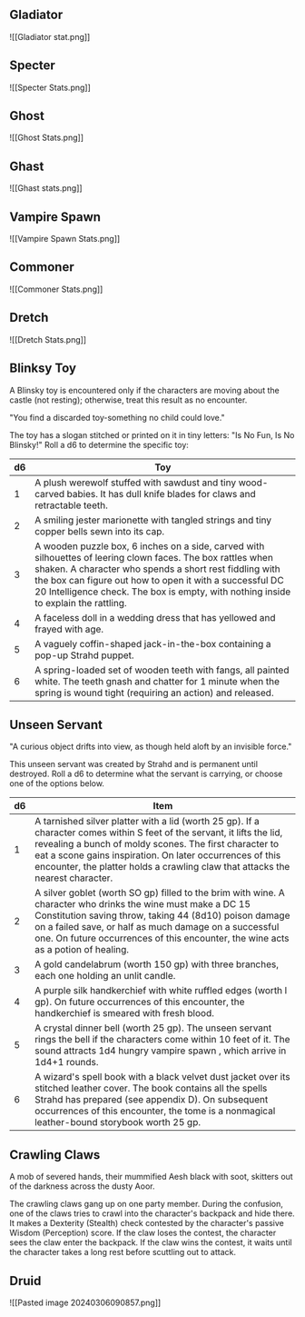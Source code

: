 ## Gladiator
![[Gladiator stat.png]]

## Specter
![[Specter Stats.png]]

## Ghost
![[Ghost Stats.png]]

## Ghast
![[Ghast stats.png]]

## Vampire Spawn
![[Vampire Spawn Stats.png]]

## Commoner
![[Commoner Stats.png]]

## Dretch
![[Dretch Stats.png]]

## Blinksy Toy
A Blinsky toy is encountered only if the characters are moving about the castle (not resting); otherwise, treat this result as no encounter.

"You find a discarded toy-something no child could love."

The toy has a slogan stitched or printed on it in tiny letters: "Is No Fun, Is No Blinsky!" Roll a d6 to determine the specific toy:

| d6 | Toy | 
| ----------- | ----------- | 
| 1 | A plush werewolf stuffed with sawdust and tiny wood-carved babies. It has dull knife blades for claws and retractable teeth. |
| 2 | A smiling jester marionette with tangled strings and tiny copper bells sewn into its cap. |
| 3 | A wooden puzzle box, 6 inches on a side, carved with silhouettes of leering clown faces. The box rattles when shaken. A character who spends a short rest fiddling with the box can figure out how to open it with a successful DC 20 Intelligence check. The box is empty, with nothing inside to explain the rattling. |
| 4 | A faceless doll in a wedding dress that has yellowed and frayed with age. |
| 5 | A vaguely coffin-shaped jack-in-the-box containing a pop-up Strahd puppet. |
| 6 | A spring-loaded set of wooden teeth with fangs, all painted white. The teeth gnash and chatter for 1 minute when the spring is wound tight (requiring an action) and released. |

## Unseen Servant
"A curious object drifts into view, as though held aloft by an invisible force."

This unseen servant was created by Strahd and is permanent until destroyed. Roll a d6 to determine what the servant is carrying, or choose one of the options below.

| d6 | Item | 
| ----------- | ----------- | 
| 1 | A tarnished silver platter with a lid (worth 25 gp). If a character comes within S feet of the servant, it lifts the lid, revealing a bunch of moldy scones. The first character to eat a scone gains inspiration. On later occurrences of this encounter, the platter holds a crawling claw that attacks the nearest character. |
| 2 | A silver goblet (worth SO gp) filled to the brim with wine. A character who drinks the wine must make a DC 15 Constitution saving throw, taking 44 (8d10) poison damage on a failed save, or half as much damage on a successful one. On future occurrences of this encounter, the wine acts as a potion of healing. |
| 3 | A gold candelabrum (worth 150 gp) with three branches, each one holding an unlit candle. |
| 4 | A purple silk handkerchief with white ruffled edges (worth l gp). On future occurrences of this encounter, the handkerchief is smeared with fresh blood. |
| 5 | A crystal dinner bell (worth 25 gp). The unseen servant rings the bell if the characters come within 10 feet of it. The sound attracts 1d4 hungry vampire spawn , which arrive in 1d4+1 rounds. |
| 6 | A wizard's spell book with a black velvet dust jacket over its stitched leather cover. The book contains all the spells Strahd has prepared (see appendix D). On subsequent occurrences of this encounter, the tome is a nonmagical leather-bound storybook worth 25 gp. |

## Crawling Claws
A mob of severed hands, their mummified Aesh black with soot, skitters out of the darkness across the dusty Aoor.

The crawling claws gang up on one party member. During the confusion, one of the claws tries to crawl into the character's backpack and hide there. It makes a Dexterity (Stealth) check contested by the character's passive Wisdom (Perception) score. If the claw loses the contest, the character sees the claw enter the backpack. If the claw wins the contest, it waits until the character takes a long rest before scuttling out to attack.

## Druid
![[Pasted image 20240306090857.png]]